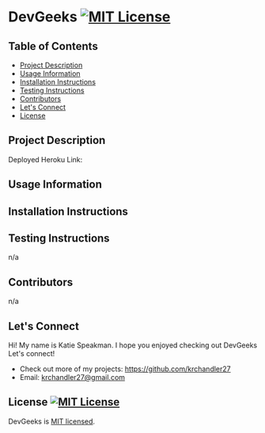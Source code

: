 # DevGeeks [![MIT License](https://img.shields.io/badge/License-MIT-blue)]((https://opensource.org/licenses/MIT))
## Table of Contents
  - [Project Description](#Project-Description)
  - [Usage Information](#Usage-Information)
  - [Installation Instructions](#Installation-Instructions)
  - [Testing Instructions](#Testing-Instructions)
  - [Contributors](#Contributors)
  - [Let's Connect](#Lets-Connect)
  - [License](#License)

## Project Description

 Deployed Heroku Link:  



## Usage Information



 
## Installation Instructions


## Testing Instructions
  n/a

## Contributors
  n/a

## Let's Connect
Hi! My name is Katie Speakman. I hope you enjoyed checking out DevGeeks Let's connect!
* Check out more of my projects: https://github.com/krchandler27
* Email: krchandler27@gmail.com

## License  [![MIT License](https://img.shields.io/badge/License-MIT-blue)]((https://opensource.org/licenses/MIT))
  DevGeeks is [MIT licensed](./LICENSE).
 
